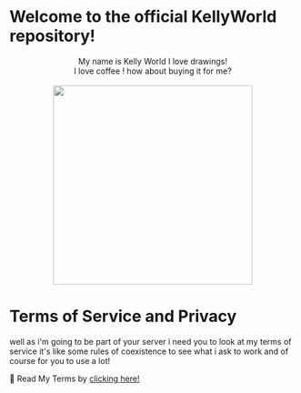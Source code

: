 # Welcome to the official KellyWorld repository!

<p align="center">
My name is Kelly World I love drawings! <br> I love coffee ! how about buying it for me?
</br>
<br>
 <img src="https://raw.githubusercontent.com/sebastianjn/host/main/imagens/mimosa.png" width="350" height="350">
  </a>
</p>

# Terms of Service and Privacy

well as i'm going to be part of your server i need you to look at my terms of service it's like some rules of coexistence to see what i ask to work and of course for you to use a lot!

📜 Read My Terms by [clicking here!](https://github.com/sebastianjn/KellyWorld/blob/main/SECURITY.md)